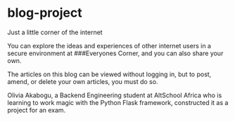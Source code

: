 # blog-project
Just a little corner of the internet

You can explore the ideas and experiences of other internet users in a secure environment at ###Everyones Corner, and you can also share your own.


The articles on this blog can be viewed without logging in, but to post, amend, or delete your own articles, you must do so.


Olivia Akabogu, a Backend Engineering student at AltSchool Africa who is learning to work magic with the Python Flask framework, constructed it as a project for an exam.
